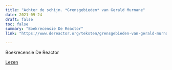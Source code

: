 ```yaml
---
title: "Achter de schijn. *Grensgebieden* van Gerald Murnane"
date: 2021-09-24
draft: false
toc: false
summary: "Boekrecensie De Reactor"
link: "https://www.dereactor.org/teksten/grensgebieden-van-gerald-murnane"

---
```

Boekrecensie De Reactor

[Lezen](https://www.dereactor.org/teksten/grensgebieden-van-gerald-murnane)